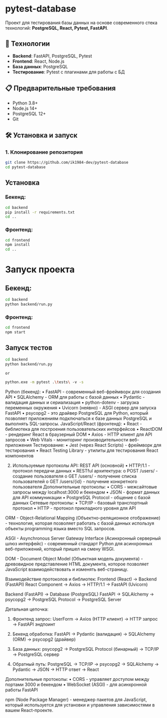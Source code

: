 # pytest-database

Проект для тестирования базы данных на основе современного стека технологий: **PostgreSQL, React, Pytest, FastAPI**.

## 🚀 Технологии

- **Backend**: FastAPI, PostgreSQL, Pytest
- **Frontend**: React, Node.js
- **База данных**: PostgreSQL
- **Тестирование**: Pytest с плагинами для работы с БД

## 📋 Предварительные требования

- Python 3.8+
- Node.js 14+
- PostgreSQL 12+
- Git

## 🛠️ Установка и запуск

### 1. Клонирование репозитория

```bash
git clone https://github.com/ik1984-dev/pytest-database
cd pytest-database

```

## Установка
### Бекенд:
```bash
cd backend
pip install -r requirements.txt
cd ..
```

### Фронтенд:
```bash
cd frontend
npm install
cd ..
```

# Запуск проекта
## Бекенд:
```bash
cd backend
python backend/run.py
```

### Фронтенд:
```bash
cd frontend
npm start
```


## Запуск тестов
```bash
cd backend
python backend/run.py

or

python.exe -m pytest .\tests\ -v -s
```


Python (бекенд):
•	FastAPI - современный веб-фреймворк для создания API
•	SQLAlchemy - ORM для работы с базой данных
•	Pydantic - валидация данных и сериализация
•	python-dotenv - загрузка переменных окружения
•	Uvicorn (неявно) - ASGI сервер для запуска FastAPI
•	psycopg2 - это драйвер PostgreSQL для Python, который позволяет приложениям подключаться к базе данных PostgreSQL и выполнять SQL-запросы.
JavaScript/React (фронтенд):
•	React - библиотека для построения пользовательских интерфейсов
•	ReactDOM - рендеринг React в браузерный DOM
•	Axios - HTTP клиент для API запросов
•	Web Vitals - мониторинг производительности веб-приложения
Тестирование:
•	Jest (через React Scripts) - фреймворк для тестирования
•	React Testing Library - утилиты для тестирования React компонентов

2. Используемые протоколы API:
REST API (основной)
•	HTTP/1.1 - протокол передачи данных
•	RESTful архитектура:
o	POST /users/ - создание пользователя
o	GET /users/ - получение списка пользователей
o	GET /users/{id} - получение конкретного пользователя
Дополнительные протоколы:
•	CORS - межсайтовые запросы между localhost:3000 и бекендом
•	JSON - формат данных для API коммуникации
•	PostgreSQL Protocol - общение с базой данных
Сетевые протоколы:
•	TCP/IP - базовый транспортный протокол
•	HTTP - протокол прикладного уровня для API

ORM - Object-Relational Mapping (Объектно-реляционное отображение) - технология, которая позволяет работать с базой данных используя объекты programming языка вместо SQL запросов.

ASGI - Asynchronous Server Gateway Interface (Асинхронный серверный шлюз интерфейс) - современный стандарт Python для асинхронных веб-приложений, который пришел на смену WSGI.

DOM - Document Object Model (Объектная модель документа) - древовидное представление HTML документа, которое позволяет JavaScript взаимодействовать и изменять веб-страницу.


Взаимодействие протоколов и библиотек:
Frontend (React) → Backend (FastAPI)
React Component → Axios → HTTP/1.1 → FastAPI (Uvicorn)

Backend (FastAPI) → Database (PostgreSQL)
FastAPI → SQLAlchemy → psycopg2 → PostgreSQL Protocol → PostgreSQL Server

Детальная цепочка:
1.	Фронтенд запрос:
UserForm → Axios (HTTP клиент) → HTTP запрос → FastAPI эндпоинт

2.	Бекенд обработка:
FastAPI → Pydantic (валидация) → SQLAlchemy (ORM) → psycopg2 (драйвер)

3.	База данных:
psycopg2 → PostgreSQL Protocol (бинарный) → TCP/IP → PostgreSQL сервер

4.	Обратный путь:
PostgreSQL → TCP/IP → psycopg2 → SQLAlchemy → Pydantic → JSON → HTTP ответ → React

Дополнительные протоколы:
•	CORS - управляет доступом между портами 3000 и бекендом
•	WebSocket (ASGI) - для асинхронной работы FastAPI

npm (Node Package Manager) - менеджер пакетов для JavaScript, который используется для установки и управления зависимостями в вашем React-проекте.

